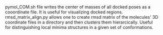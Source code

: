 pymol_COM.sh file writes the center of masses of all docked poses as a cooordinate file. It is useful for visualizing docked regions.
rmsd_matrix_align.py allows one to create rmsd matrix of the molecules' 3D coordinate files in a directory and then clusters them hierarcically. Useful for distinguishing local minima structures in a given set of conformations. 
